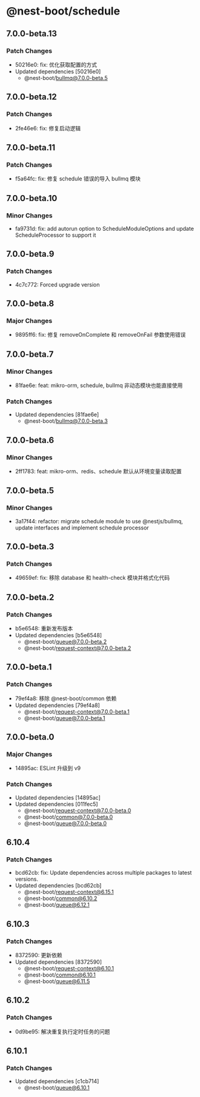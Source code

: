 # @nest-boot/schedule

## 7.0.0-beta.13

### Patch Changes

- 50216e0: fix: 优化获取配置的方式
- Updated dependencies [50216e0]
  - @nest-boot/bullmq@7.0.0-beta.5

## 7.0.0-beta.12

### Patch Changes

- 2fe46e6: fix: 修复启动逻辑

## 7.0.0-beta.11

### Patch Changes

- f5a64fc: fix: 修复 schedule 错误的导入 bullmq 模块

## 7.0.0-beta.10

### Minor Changes

- fa9731d: fix: add autorun option to ScheduleModuleOptions and update ScheduleProcessor to support it

## 7.0.0-beta.9

### Patch Changes

- 4c7c772: Forced upgrade version

## 7.0.0-beta.8

### Major Changes

- 9895ff6: fix: 修复 removeOnComplete 和 removeOnFail 参数使用错误

## 7.0.0-beta.7

### Minor Changes

- 81fae6e: feat: mikro-orm, schedule, bullmq 非动态模块也能直接使用

### Patch Changes

- Updated dependencies [81fae6e]
  - @nest-boot/bullmq@7.0.0-beta.3

## 7.0.0-beta.6

### Minor Changes

- 2ff1783: feat: mikro-orm、redis、schedule 默认从环境变量读取配置

## 7.0.0-beta.5

### Minor Changes

- 3a17f44: refactor: migrate schedule module to use @nestjs/bullmq, update interfaces and implement schedule processor

## 7.0.0-beta.3

### Patch Changes

- 49659ef: fix: 移除 database 和 health-check 模块并格式化代码

## 7.0.0-beta.2

### Patch Changes

- b5e6548: 重新发布版本
- Updated dependencies [b5e6548]
  - @nest-boot/queue@7.0.0-beta.2
  - @nest-boot/request-context@7.0.0-beta.2

## 7.0.0-beta.1

### Patch Changes

- 79ef4a8: 移除 @nest-boot/common 依赖
- Updated dependencies [79ef4a8]
  - @nest-boot/request-context@7.0.0-beta.1
  - @nest-boot/queue@7.0.0-beta.1

## 7.0.0-beta.0

### Major Changes

- 14895ac: ESLint 升级到 v9

### Patch Changes

- Updated dependencies [14895ac]
- Updated dependencies [011fec5]
  - @nest-boot/request-context@7.0.0-beta.0
  - @nest-boot/common@7.0.0-beta.0
  - @nest-boot/queue@7.0.0-beta.0

## 6.10.4

### Patch Changes

- bcd62cb: fix: Update dependencies across multiple packages to latest versions.
- Updated dependencies [bcd62cb]
  - @nest-boot/request-context@6.15.1
  - @nest-boot/common@6.10.2
  - @nest-boot/queue@6.12.1

## 6.10.3

### Patch Changes

- 8372590: 更新依赖
- Updated dependencies [8372590]
  - @nest-boot/request-context@6.10.1
  - @nest-boot/common@6.10.1
  - @nest-boot/queue@6.11.5

## 6.10.2

### Patch Changes

- 0d9be95: 解决重复执行定时任务的问题

## 6.10.1

### Patch Changes

- Updated dependencies [c1cb714]
  - @nest-boot/queue@6.10.1
